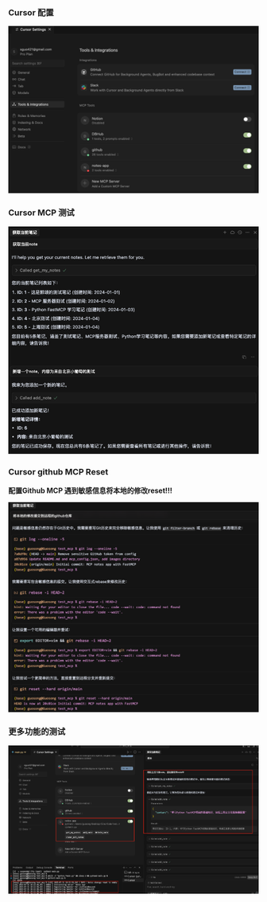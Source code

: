 ### Cursor 配置
![](./images/cursor_settings.png)

### Cursor MCP 测试

![](./images/cursor_test.png)


### Cursor github MCP Reset

**配置Github MCP 遇到敏感信息将本地的修改reset!!!**

![](./images/cursor_github_reset_demo.png)


### 更多功能的测试

![](./images/cursor_mcp_more_test.png)